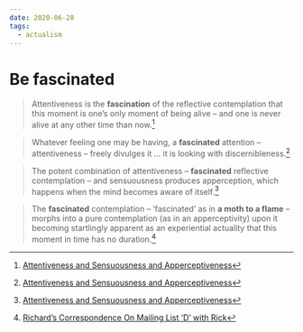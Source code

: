```yaml
---
date: 2020-06-28
tags:
  - actualism
---
```


# Be fascinated

> Attentiveness is the **fascination** of the reflective contemplation that this moment is one’s only moment of being alive – and one is never alive at any other time than now.[^asa]

> Whatever feeling one may be having, a **fascinated** attention – attentiveness – freely divulges it ... it is looking with discernibleness.[^asa]

> The potent combination of attentiveness – **fascinated** reflective contemplation – and sensuousness produces apperception, which happens when the mind becomes aware of itself.[^asa]

[^asa]: [Attentiveness and Sensuousness and Apperceptiveness](http://www.actualfreedom.com.au/richard/articles/attentivenesssensuousnessapperceptiveness.htm)

> The **fascinated** contemplation – ‘fascinated’ as in **a moth to a flame** – morphs into a pure contemplation (as in an apperceptivity) upon it becoming startlingly apparent as an experiential actuality that this moment in time has no duration.[^rick]

[^rick]: [Richard’s Correspondence On Mailing List ‘D’ with Rick](http://www.actualfreedom.com.au/richard/listdcorrespondence/listdrick.htm)
